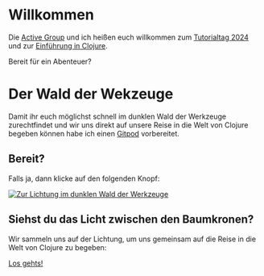# Willkommen

Die [Active Group](https://active-group.de/) und ich heißen euch willkommen zum [Tutorialtag 2024](https://active-group.de/tutorialtag/2024/) und zur [Einführung in Clojure](https://active-group.de/tutorialtag/2024/clojure/).

Bereit für ein Abenteuer?

# Der Wald der Wekzeuge

Damit ihr euch möglichst schnell im dunklen Wald der Werkzeuge zurechtfindet und wir uns direkt auf unsere Reise in die Welt von Clojure begeben können habe ich einen [Gitpod](https://www.gitpod.io/) vorbereitet.

## Bereit?

Falls ja, dann klicke auf den folgenden Knopf:

[![Zur Lichtung im dunklen Wald der Werkzeuge](https://gitpod.io/button/open-in-gitpod.svg)](https://gitpod.io/#https://github.com/Lotbert/tutorial-einfuehrung-in-clojure)

## Siehst du das Licht zwischen den Baumkronen?

Wir sammeln uns auf der Lichtung, um uns gemeinsam auf die Reise in die Welt von Clojure zu begeben:

[Los gehts!](tutorial.md)
